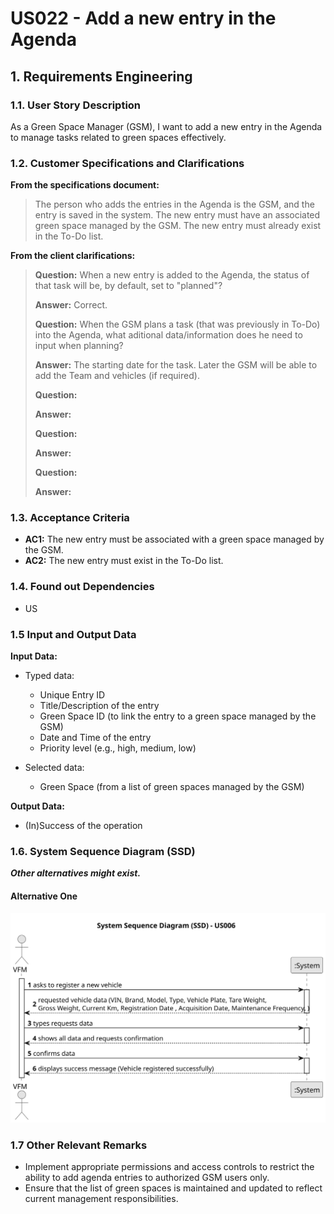# US022 - Add a new entry in the Agenda


## 1. Requirements Engineering

### 1.1. User Story Description

As a Green Space Manager (GSM), I want to add a new entry in the Agenda to manage tasks related to green spaces effectively.

### 1.2. Customer Specifications and Clarifications 

**From the specifications document:**

>  The person who adds the entries in the Agenda is the GSM, and the entry is saved in the system. 
>  The new entry must have an associated green space managed by the GSM.
> The new entry must already exist in the To-Do list.
 
**From the client clarifications:**

> **Question:**  When a new entry is added to the Agenda, the status of that task will be, by default, set to "planned"?
> 
> **Answer:** Correct.
> 
> **Question:** When the GSM plans a task (that was previously in To-Do) into the Agenda, what aditional data/information does he need to input when planning?
>
> **Answer:** The starting date for the task. Later the GSM will be able to add the Team and vehicles (if required).
> 
> **Question:**
>
> **Answer:**
> 
> **Question:**
>
> **Answer:**
> 
> **Question:**
>
> **Answer:**



### 1.3. Acceptance Criteria

* **AC1:** The new entry must be associated with a green space managed by the GSM.
* **AC2:** The new entry must exist in the To-Do list.

### 1.4. Found out Dependencies

* US 

### 1.5 Input and Output Data

**Input Data:**

* Typed data:
    * Unique Entry ID
    * Title/Description of the entry
    * Green Space ID (to link the entry to a green space managed by the GSM)
    * Date and Time of the entry
    * Priority level (e.g., high, medium, low)
	
* Selected data:
    * Green Space (from a list of green spaces managed by the GSM)

**Output Data:**

* (In)Success of the operation

### 1.6. System Sequence Diagram (SSD)

**_Other alternatives might exist._**

#### Alternative One

![System Sequence Diagram - Alternative One](svg/us006-system-sequence-diagram-alternative-one.svg)

### 1.7 Other Relevant Remarks

* Implement appropriate permissions and access controls to restrict the ability to add agenda entries to authorized GSM users only.
* Ensure that the list of green spaces is maintained and updated to reflect current management responsibilities.